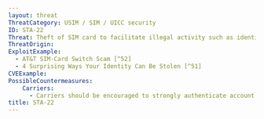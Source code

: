 ```yaml
---
layout: threat
ThreatCategory: USIM / SIM / UICC security
ID: STA-22
Threat: Theft of SIM card to facilitate illegal activity such as identity fraud and theft of services
ThreatOrigin:
ExploitExample:
  - AT&T SIM-Card Switch Scam [^52]
  - 4 Surprising Ways Your Identity Can Be Stolen [^51]
CVEExample:
PossibleCountermeasures:
    Carriers:
      - Carriers should be encouraged to strongly authenticate account holders before allowing account changes such as issuance of new SIM cards
title: STA-22
---
```

